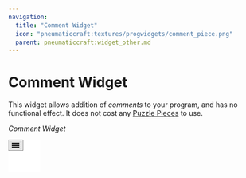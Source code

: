 ```yaml
---
navigation:
  title: "Comment Widget"
  icon: "pneumaticcraft:textures/progwidgets/comment_piece.png"
  parent: pneumaticcraft:widget_other.md
---
```


# Comment Widget

This widget allows addition of *comments* to your program, and has no functional effect. It does not cost any [Puzzle Pieces](./puzzle_pieces.md) to use.

*Comment Widget*

![](comment_piece.png)


